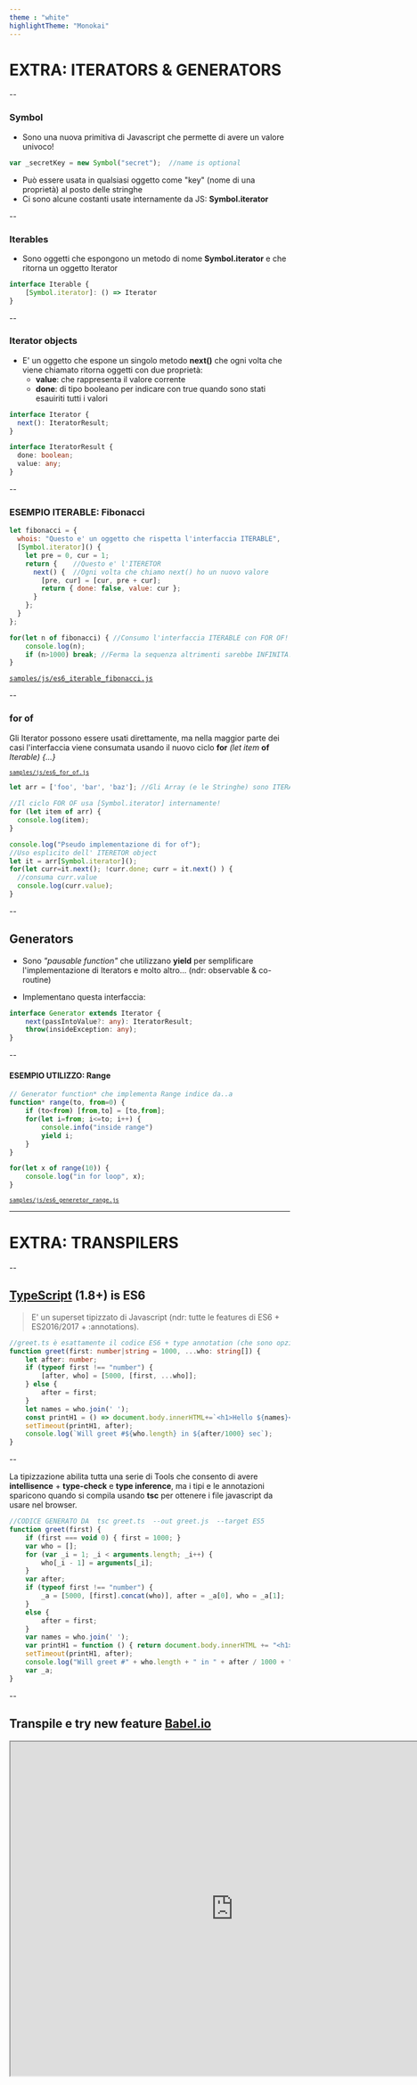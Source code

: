 ```yaml
---
theme : "white"
highlightTheme: "Monokai"
---
```


# EXTRA: ITERATORS & GENERATORS

--

### Symbol

- Sono una nuova primitiva di Javascript che permette di avere un valore univoco!
```javascript
var _secretKey = new Symbol("secret"); 	//name is optional
```	
- Può essere usata in qualsiasi oggetto come "key" (nome di una proprietà) al posto delle stringhe
- Ci sono alcune costanti usate internamente da JS: **Symbol.iterator**

--

### Iterables

- Sono oggetti che espongono un metodo di nome **Symbol.iterator** e che ritorna un oggetto Iterator
```typescript
interface Iterable {
	[Symbol.iterator]: () => Iterator
}
```

--

### Iterator objects
- E' un oggetto che espone un singolo metodo **next()** che ogni volta che viene chiamato ritorna oggetti con due proprietà:
	- **value**: che rappresenta il valore corrente
	- **done**: di tipo booleano per indicare con true quando sono stati esauiriti tutti i valori

```typescript
interface Iterator {
  next(): IteratorResult;
}

interface IteratorResult {
  done: boolean;
  value: any;
}
```

--

### ESEMPIO ITERABLE: Fibonacci
```javascript
let fibonacci = {
  whois: "Questo e' un oggetto che rispetta l'interfaccia ITERABLE",
  [Symbol.iterator]() {
    let pre = 0, cur = 1;
    return {    //Questo e' l'ITERETOR
      next() {  //Ogni volta che chiamo next() ho un nuovo valore
        [pre, cur] = [cur, pre + cur];
        return { done: false, value: cur };
      }
    };
  }
};

for(let n of fibonacci) { //Consumo l'interfaccia ITERABLE con FOR OF!
    console.log(n);
    if (n>1000) break; //Ferma la sequenza altrimenti sarebbe INFINITA!
}
```
[<code>samples/js/es6_iterable_fibonacci.js</code>](samples/js/es6_iterable_fibonacci.js)

--

### for of

Gli Iterator possono essere usati direttamente, ma nella maggior parte dei casi l'interfaccia viene consumata usando il nuovo ciclo **for** *(let item* **of** *Iterable) {...}*  

<small>[<code>samples/js/es6_for_of.js</code>](samples/js/es6_for_of.js)</small>
```javascript
let arr = ['foo', 'bar', 'baz']; //Gli Array (e le Stringhe) sono ITERABLE!
 
//Il ciclo FOR OF usa [Symbol.iterator] internamente!
for (let item of arr) {
  console.log(item);
}

console.log("Pseudo implementazione di for of");
//Uso esplicito dell' ITERETOR object
let it = arr[Symbol.iterator]();
for(let curr=it.next(); !curr.done; curr = it.next() ) {
  //consuma curr.value
  console.log(curr.value);
}
```

--

## Generators

- Sono *"pausable function"* che utilizzano **yield** per semplificare l'implementazione di Iterators e molto altro... (ndr: observable & co-routine) 

- Implementano questa interfaccia:

```typescript
interface Generator extends Iterator {
    next(passIntoValue?: any): IteratorResult;
    throw(insideException: any);
}
```

--

#### ESEMPIO UTILIZZO: Range
```javascript
// Generator function* che implementa Range indice da..a
function* range(to, from=0) {
    if (to<from) [from,to] = [to,from];
    for(let i=from; i<=to; i++) {
        console.info("inside range")
        yield i;
    }
}

for(let x of range(10)) {
    console.log("in for loop", x);
}
```
<small>[<code>samples/js/es6_generetor_range.js</code>](samples/js/es6_generetor_range.js)</small>

---

# EXTRA: TRANSPILERS

--

## [TypeScript](https://github.com/Microsoft/TypeScript/wiki/Roadmap#18) (1.8+) is ES6

> E' un superset tipizzato di Javascript (ndr: tutte le features di ES6 + ES2016/2017 + :annotations). 


```typescript
//greet.ts è esattamente il codice ES6 + type annotation (che sono opzionali)
function greet(first: number|string = 1000, ...who: string[]) {
    let after: number;     	
    if (typeof first !== "number") {        
		[after, who] = [5000, [first, ...who]];	
    } else {
        after = first;
    }    
	let names = who.join(' ');
	const printH1 = () => document.body.innerHTML+=`<h1>Hello ${names}</h1>`;
	setTimeout(printH1, after);	
	console.log(`Will greet #${who.length} in ${after/1000} sec`);
}
```

--

La tipizzazione abilita tutta una serie di Tools che consento di avere **intellisence** + **type-check** e **type inference**, ma i tipi e le annotazioni sparicono quando si compila usando **tsc** per ottenere i file javascript da usare nel browser.


```javascript
//CODICE GENERATO DA  tsc greet.ts  --out greet.js  --target ES5  
function greet(first) {
    if (first === void 0) { first = 1000; }
    var who = [];
    for (var _i = 1; _i < arguments.length; _i++) {
        who[_i - 1] = arguments[_i];
    }
    var after;
    if (typeof first !== "number") {
        _a = [5000, [first].concat(who)], after = _a[0], who = _a[1];
    }
    else {
        after = first;
    }
    var names = who.join(' ');
    var printH1 = function () { return document.body.innerHTML += "<h1>Hello " + names + "</h1>"; };
    setTimeout(printH1, after);
    console.log("Will greet #" + who.length + " in " + after / 1000 + " sec");
    var _a;
}
```

--

## Transpile e try new feature [Babel.io](https://babeljs.io)

<iframe src="https://babeljs.io/repl" width="800" height="600"></iframe>
